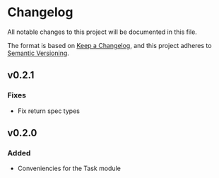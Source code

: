 # Changelog

All notable changes to this project will be documented in this file.

The format is based on [Keep a Changelog](https://keepachangelog.com/en/1.0.0/),
and this project adheres to [Semantic Versioning](https://semver.org/spec/v2.0.0.html).

## v0.2.1
  
### Fixes
  
- Fix return spec types

## v0.2.0
  
### Added
  
- Conveniencies for the Task module


